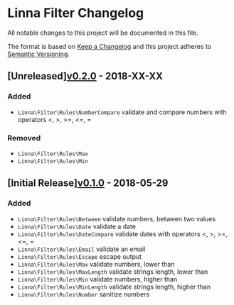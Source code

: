 
# Linna Filter Changelog

All notable changes to this project will be documented in this file.

The format is based on [Keep a Changelog](http://keepachangelog.com/) 
and this project adheres to [Semantic Versioning](http://semver.org/).

## [Unreleased][v0.2.0](https://github.com/linna/csrf-guard/compare/v0.1.0...v0.2.0) - 2018-XX-XX

### Added
* `Linna\Filter\Rules\NumberCompare` validate and compare numbers with operators <, >, >=, <=, =

### Removed
* `Linna\Filter\Rules\Max`
* `Linna\Filter\Rules\Min`

## [Initial Release][v0.1.0](https://github.com/linna/csrf-guard/compare/v0.1.0...master) - 2018-05-29

### Added
* `Linna\Filter\Rules\Between` validate numbers, between two values
* `Linna\Filter\Rules\Date` validate a date
* `Linna\Filter\Rules\DateCompare` validate dates with operators <, >, >=, <=, =
* `Linna\Filter\Rules\Email` validate an email
* `Linna\Filter\Rules\Escape` escape output
* `Linna\Filter\Rules\Max` validate numbers, lower than 
* `Linna\Filter\Rules\MaxLength` validate strings length, lower than
* `Linna\Filter\Rules\Min` validate numbers, higher than
* `Linna\Filter\Rules\MinLength` validate strings length, higher than
* `Linna\Filter\Rules\Number` sanitize numbers
